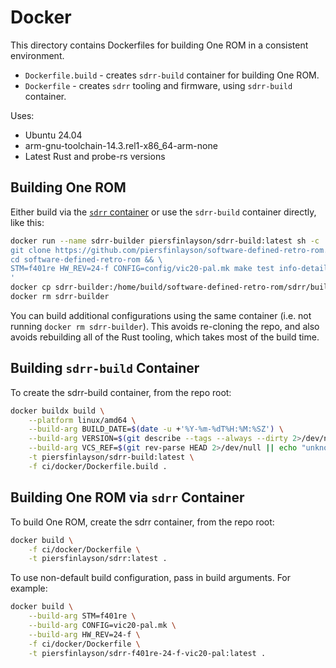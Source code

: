 # Docker

This directory contains Dockerfiles for building One ROM in a consistent environment.

* `Dockerfile.build` - creates `sdrr-build` container for building One ROM.
* `Dockerfile` - creates `sdrr` tooling and firmware, using `sdrr-build` container.

Uses:

* Ubuntu 24.04
* arm-gnu-toolchain-14.3.rel1-x86_64-arm-none
* Latest Rust and probe-rs versions

## Building One ROM

Either build via the [`sdrr` container](#building-sdrr-via-sdrr-container) or use the `sdrr-build` container directly, like this:

```bash
docker run --name sdrr-builder piersfinlayson/sdrr-build:latest sh -c '
git clone https://github.com/piersfinlayson/software-defined-retro-rom.git && \
cd software-defined-retro-rom && \
STM=f401re HW_REV=24-f CONFIG=config/vic20-pal.mk make test info-detail
'
docker cp sdrr-builder:/home/build/software-defined-retro-rom/sdrr/build/sdrr-stm32f401re.elf /tmp/
docker rm sdrr-builder
```

You can build additional configurations using the same container (i.e. not running `docker rm sdrr-builder`).  This avoids re-cloning the repo, and also avoids rebuilding all of the Rust tooling, which takes most of the build time.

## Building `sdrr-build` Container

To create the sdrr-build container, from the repo root:

```bash
docker buildx build \
    --platform linux/amd64 \
    --build-arg BUILD_DATE=$(date -u +'%Y-%m-%dT%H:%M:%SZ') \
    --build-arg VERSION=$(git describe --tags --always --dirty 2>/dev/null || echo "dev") \
    --build-arg VCS_REF=$(git rev-parse HEAD 2>/dev/null || echo "unknown") \
    -t piersfinlayson/sdrr-build:latest \
    -f ci/docker/Dockerfile.build .
```

## Building One ROM via `sdrr` Container

To build One ROM, create the sdrr container, from the repo root:

```bash
docker build \
    -f ci/docker/Dockerfile \
    -t piersfinlayson/sdrr:latest .
```

To use non-default build configuration, pass in build arguments.  For example:

```bash
docker build \
    --build-arg STM=f401re \
    --build-arg CONFIG=vic20-pal.mk \
    --build-arg HW_REV=24-f \
    -f ci/docker/Dockerfile \
    -t piersfinlayson/sdrr-f401re-24-f-vic20-pal:latest .
```
